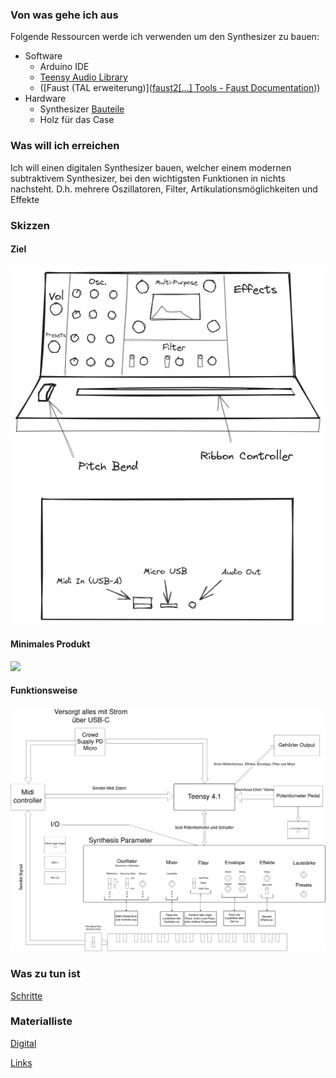 ### Von was gehe ich aus

Folgende Ressourcen werde ich verwenden um den Synthesizer zu bauen:
 -  Software
	 - Arduino IDE
	 - [Teensy Audio Library](https://www.pjrc.com/teensy/td_libs_Audio.html)
	 - ([Faust (TAL erweiterung)]([faust2[...] Tools - Faust Documentation](https://faustdoc.grame.fr/manual/tools/#faust2teensy)))
 -  Hardware
	 -  Synthesizer [Bauteile](Digital_Materialliste.md)
	 -  Holz für das Case

### Was will ich erreichen
Ich will einen digitalen Synthesizer bauen, welcher einem modernen subtraktivem Synthesizer, bei den wichtigsten Funktionen in nichts nachsteht. D.h. mehrere Oszillatoren, Filter, Artikulationsmöglichkeiten und Effekte
### Skizzen

#### Ziel
<img src="Skizzen/SkizzeV3.png" width=800>

#### Minimales Produkt
<img src="Skizzen/MinimalesProduktV2.excalidraw" width=800> 

#### Funktionsweise
<img src="Skizzen/BlockSchaltBild.png" width=800> 

### Was zu tun ist
[Schritte](Schritte.md)

### Materialliste
[Digital](Digital_Materialliste.md)


[Links](Links.md)
